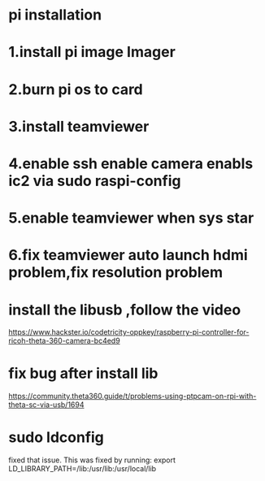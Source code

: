 # pi installation
# 1.install pi image Imager
# 2.burn pi os to card
# 3.install teamviewer
# 4.enable ssh enable camera enabls ic2 via sudo raspi-config 
# 5.enable teamviewer when sys star 
# 6.fix teamviewer auto launch hdmi problem,fix resolution problem

# install the libusb ,follow the video
https://www.hackster.io/codetricity-oppkey/raspberry-pi-controller-for-ricoh-theta-360-camera-bc4ed9

# fix bug after install lib
https://community.theta360.guide/t/problems-using-ptpcam-on-rpi-with-theta-sc-via-usb/1694

# sudo ldconfig 
fixed that issue.
This was fixed by running: export LD_LIBRARY_PATH=/lib:/usr/lib:/usr/local/lib

